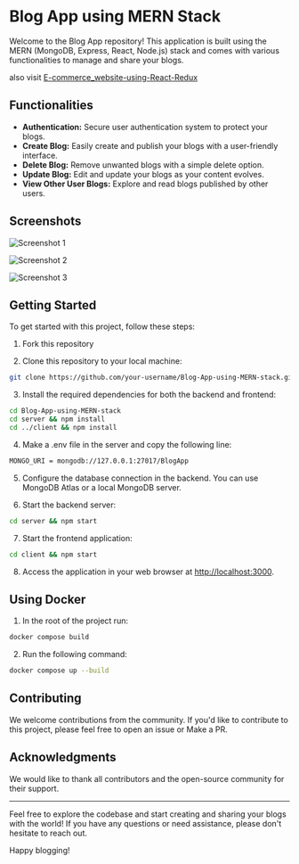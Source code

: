 # Blog App using MERN Stack

Welcome to the Blog App repository! This application is built using the MERN (MongoDB, Express, React, Node.js) stack and comes with various functionalities to manage and share your blogs.

also visit [E-commerce_website-using-React-Redux](https://github.com/khushi2706/E-commerce-website-using-React-Redux)

## Functionalities

- **Authentication:** Secure user authentication system to protect your blogs.
- **Create Blog:** Easily create and publish your blogs with a user-friendly interface.
- **Delete Blog:** Remove unwanted blogs with a simple delete option.
- **Update Blog:** Edit and update your blogs as your content evolves.
- **View Other User Blogs:** Explore and read blogs published by other users.

## Screenshots

![Screenshot 1](https://user-images.githubusercontent.com/67452985/172217325-4378400e-60a0-4364-aadb-89e900886a1c.png)

![Screenshot 2](https://user-images.githubusercontent.com/67452985/172217368-76264e6e-8373-484d-9cd0-3af5920754b1.png)

![Screenshot 3](https://user-images.githubusercontent.com/67452985/172217649-238abde0-1b29-40fe-a46e-1b5bb03678c8.png)

## Getting Started

To get started with this project, follow these steps:

1. Fork this repository

2. Clone this repository to your local machine:

```bash
git clone https://github.com/your-username/Blog-App-using-MERN-stack.git
```

3. Install the required dependencies for both the backend and frontend:

```bash
cd Blog-App-using-MERN-stack
cd server && npm install
cd ../client && npm install
```

4. Make a .env file in the server and copy the following line:
```bash
MONGO_URI = mongodb://127.0.0.1:27017/BlogApp
```


5. Configure the database connection in the backend. You can use MongoDB Atlas or a local MongoDB server.

6. Start the backend server:

```bash
cd server && npm start
```

7. Start the frontend application:

```bash
cd client && npm start
```


8. Access the application in your web browser at [http://localhost:3000](http://localhost:3000).


## Using Docker

1. In the root of the project run:

```bash
docker compose build
```
2. Run the following command:

```bash
docker compose up --build
```

## Contributing

We welcome contributions from the community. If you'd like to contribute to this project, please feel free to open an issue or Make a PR.


## Acknowledgments

We would like to thank all contributors and the open-source community for their support.

---

Feel free to explore the codebase and start creating and sharing your blogs with the world! If you have any questions or need assistance, please don't hesitate to reach out.

Happy blogging!
